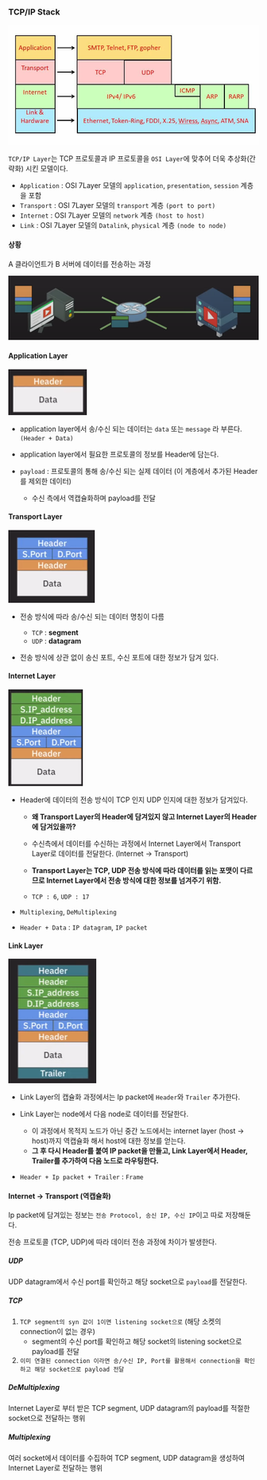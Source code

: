 ### TCP/IP Stack



<img src="../images\tcpip.webp" alt="img" style="zoom:80%;" />

`TCP/IP Layer`는 TCP 프로토콜과 IP 프로토콜을  `OSI Layer`에 맞추어 더욱 추상화(간략화) 시킨 모델이다.

- `Application` : OSI 7Layer 모델의 `application`, `presentation`, `session` 계층을 포함
- `Transport` : OSI 7Layer 모델의 `transport` 계층 `(port to port)`
- `Internet` : OSI 7Layer 모델의 `network` 계층 `(host to host)`
- `Link` : OSI 7Layer 모델의 `Datalink`, `physical` 계층 `(node to node)`



#### 상황

A 클라이언트가 B 서버에 데이터를 전송하는 과정

![image-20241207195708366](../images/image-20241207195708366.png)



#### Application Layer

![image-20241207195600394](../images/image-20241207195600394.png)

- application layer에서 송/수신 되는 데이터는 `data` 또는 `message` 라 부른다. `(Header + Data)`

- application layer에서 필요한 프로토콜의 정보를 Header에 담는다.
- `payload` : 프로토콜의 통해 송/수신 되는 실제 데이터 (이 계층에서 추가된 Header를 제외한 데이터)
  - 수신 측에서 역캡슐화하며 payload를 전달



#### Transport Layer

![image-20241207200415661](../images/image-20241207200415661.png)

- 전송 방식에 따라 송/수신 되는 데이터 명칭이 다름
  - `TCP` : **segment**
  - `UDP` : **datagram**

- 전송 방식에 상관 없이 송신 포트, 수신 포트에 대한 정보가 담겨 있다.



#### Internet Layer

![image-20241207200544569](../images/image-20241207200544569.png)

- Header에 데이터의 전송 방식이 TCP 인지 UDP 인지에 대한 정보가 담겨있다.

  - **왜 Transport Layer의 Header에 담겨있지 않고 Internet Layer의 Header에 담겨있을까?**
  - 수신측에서 데이터를 수신하는 과정에서 Internet Layer에서 Transport Layer로 데이터를 전달한다. (Internet -> Transport)
  - **Transport Layer는 TCP, UDP 전송 방식에 따라 데이터를 읽는 포맷이 다르므로 Internet Layer에서 전송 방식에 대한 정보를 넘겨주기 위함.**

  - `TCP : 6`,  `UDP : 17`

- `Multiplexing`, `DeMultiplexing`

- `Header + Data` : `IP datagram`, `IP packet`



#### Link Layer

![image-20241207201151749](../images/image-20241207201151749.png)

- Link Layer의 캡슐화 과정에서는 Ip packet에  `Header`와 `Trailer` 추가한다.
- Link Layer는 node에서 다음 node로 데이터를 전달한다.
  - 이 과정에서 목적지 노드가 아닌 중간 노드에서는 internet layer (host -> host)까지 역캡슐화 해서 host에 대한 정보를 얻는다.
  - **그 후 다시 Header를 붙여 IP packet을 만들고, Link Layer에서 Header, Trailer를 추가하여 다음 노드로 라우팅한다.**

- `Header + Ip packet + Trailer` : `Frame`



#### Internet -> Transport (역캡슐화)

Ip packet에 담겨있는 정보는 `전송 Protocol, 송신 IP, 수신 IP`이고 따로 저장해둔다.

전송 프로토콜 (TCP, UDP)에 따라 데이터 전송 과정에 차이가 발생한다.



##### UDP

UDP datagram에서 수신 port를 확인하고 해당 socket으로 `payload`를 전달한다.



##### TCP

1. `TCP segment의 syn 값이 1이면 listening socket으로` (해당 소켓의 connection이 없는 경우)
   - segment의 수신 port를 확인하고 해당 socket의 listening socket으로 payload를 전달
2. `이미 연결된 connection 이라면 송/수신 IP, Port를 활용해서 connection을 확인하고 해당 socket으로 payload 전달`



##### DeMultiplexing

Internet Layer로 부터 받은 TCP segment, UDP datagram의 payload를 적절한 socket으로 전달하는 행위



##### Multiplexing

여러 socket에서 데이터를 수집하여 TCP segment, UDP datagram을 생성하여 Internet Layer로 전달하는 행위
